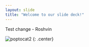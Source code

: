 ```yaml
---
layout: slide
title: "Welcome to our slide deck!"
---
```


Test change - Roshvin

![poptocat2](https://octodex.github.com/images/poptocat_v2.png)
{: .center}
